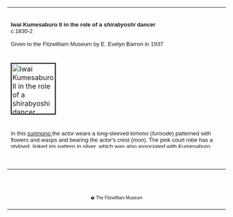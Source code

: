 <html>

<head>

<title>Info</title>
</head>



<div align="center">
  <center>
  <table border="0" width="100%" cellpadding="0" cellspacing="4" height="326">
    <tr>
      <td width="100%" height="30">
      </td>
    </tr>
    <tr>
      <td width="100%" height="30">
      <font FACE="Arial"><b><font size="2">Iwai Kumesaburo II in the role
      of a <i>shirabyoshi</i> dancer<br>
      </font></b></font><font size="2" face="Arial"><i>c.</i>1830-2</font>
      <font FACE="Arial"><font size="2"> <br>
      &nbsp;&nbsp; </font></font><font size="2" face="Arial"><br>
      Given to the Fitzwilliam Museum by E. Evelyn
      Barron in 1937</font>
      </td>
    </tr>
    <tr>
      <td width="100%" height="30">
      </td>
    </tr>
    <tr>
      <td width="100%" height="30">
      <a href="KUN/kunp495.htm"><img border="2" src="P.495-1937_small.jpg" alt="Iwai Kumesaburo II in the role of a shirabyoshi dancer" width="100" height="116"></a>
      </td>
    </tr>
    <tr>
      <td width="100%" height="30">
      </td>
    </tr>
    <tr>
      <td width="100%" height="30">
      <font face="Arial" size="2">In this <a href="textP.htm"> surimono </a> the actor wears a
      long-sleeved kimono (<i>furisode</i>) patterned with flowers and wasps and
      bearing the actor's crest (<i>mon</i>). The pink court robe has a stylised,
      linked iris pattern in silver, which was also associated with Kumesaburo.
      The poet Ryuotei Edo no Hananari who commissioned this print
      also commissioned <a href="KUN/kunp490.htm"> another surimono</a> from Kunisada of this actor. A number of Kabuki plays involved <i>shirabyoshi</i>
      (white rhythm) dances, which were performed to a rhythmic accompaniment
      with changes of costume, bun-shaped hats and fans. The most notable
      characters who performed <i>shirabyoshi</i> dances were Hanako in the
      dance-drama <i>Musume dojoji</i>, and Shizuka Gozen, mistress of
      Yoshitsune, in numerous plays.</font>
      </td>
    </tr>
  </table>
  </center>
</div>
<p>&nbsp;</p>
<div align="center">
  <center>
  <table border="0" cellpadding="0" width="100%" cellspacing="4">
    <tr>
      <td width="26%">
        <p align="center"><br>
        <br>
        <font FACE="Arial" size="1">� The Fitzwilliam Museum</font></p>
      </td>
    </tr>
  </table>
  </center>
</div>
</body>
</html>
